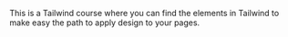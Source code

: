 This is a Tailwind course where you can find the elements in Tailwind to make easy the path to apply design to your pages.
